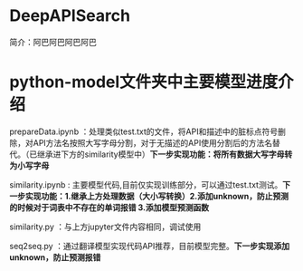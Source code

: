 # DeepAPISearch
简介：阿巴阿巴阿巴阿巴

# python-model文件夹中主要模型进度介绍

 prepareData.ipynb ：处理类似test.txt的文件，将API和描述中的脏标点符号删除，对API方法名按照大写字母分割，对于无描述的API使用分割后的方法名替代。（已继承进下方的similarity模型中）**下一步实现功能：将所有数据大写字母转为小写字母**
 
 similarity.ipynb : 主要模型代码,目前仅实现训练部分，可以通过test.txt测试。**下一步实现功能：1.继承上方处理数据（大小写转换）2.添加unknown，防止预测的时候对于词表中不存在的单词报错 3.添加模型预测函数**
 
 similarity.py ：与上方jupyter文件内容相同，调试使用
 
 seq2seq.py ：通过翻译模型实现代码API推荐，目前模型完整。**下一步实现添加unknown，防止预测报错**

